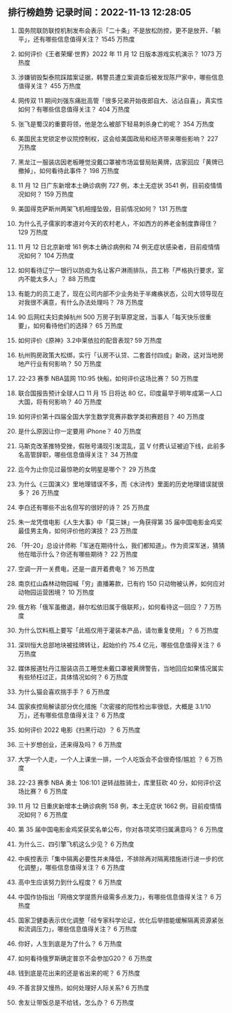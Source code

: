 
## 排行榜趋势 记录时间：2022-11-13 12:28:05
  
  1. 国务院联防联控机制发布会表示「二十条」不是放松防控，更不是放开、「躺平」，还有哪些信息值得关注？ 1545 万热度
    
  2. 如何评价《王者荣耀·世界》2022 年 11 月 12 日版本游戏实机演示？ 1073 万热度
    
  3. 涉嫌销毁梨泰院踩踏案证据，韩警员遭立案调查后被发现陈尸家中，哪些信息值得关注？ 455 万热度
    
  4. 网传双 11 期间刘强东痛批高管「很多兄弟开始夜郎自大、沾沾自喜」，真实性如何？有哪些信息值得关注？ 404 万热度
    
  5. 张飞是蜀汉的重要将领，他是怎么被部下轻易刺杀身亡的呢？ 354 万热度
    
  6. 美国民主党锁定参议院控制权，这会给美国政局和经济带来哪些影响？ 227 万热度
    
  7. 黑龙江一服装店因老板睡觉没戴口罩被市场监督局贴黄牌，店家回应「黄牌已撤掉」，如何看待此事件？ 198 万热度
    
  8. 11 月 12 日广东新增本土确诊病例 727 例，本土无症状 3541 例，目前疫情情况如何？ 159 万热度
    
  9. 美国得克萨斯州两架飞机相撞坠毁，目前情况如何？ 131 万热度
    
  10. 为什么孔子儒家的孝道对今天的农村老人，不如西方的养老金制度靠得住？ 129 万热度
    
  11. 11 月 12 日北京新增 161 例本土确诊病例和 74 例无症状感染者，目前疫情情况如何？ 104 万热度
    
  12. 如何看待辽宁一银行以防疫为名让客户淋雨排队，员工称「严格执行要求，室内不能太多人」？ 88 万热度
    
  13. 有能力的员工走了，现在公司内部不少业务处于半瘫痪状态，公司大领导现在对我很不满意，有什么办法处理吗？ 78 万热度
    
  14. 90 后网红夫妇卖掉杭州 500 万房子到草原定居，当事人「每天快乐很重要」，如何看待他们的选择？ 65 万热度
    
  15. 如何评价《原神》3.2中莱依拉的配音表现? 59 万热度
    
  16. 杭州购房政策大松绑，实行「认房不认贷、二套首付四成」新政，这对当地房地产行业有何影响？ 50 万热度
    
  17. 22-23 赛季 NBA篮网 110:95 快船，如何评价这场比赛？ 50 万热度
    
  18. 联合国报告预计全球人口 11 月 15 日将达 80 亿，印度最早于明年成第一人口大国，将有何影响？ 40 万热度
    
  19. 如何评价第十四届全国大学生数学竞赛非数学类初赛题目？ 40 万热度
    
  20. 是什么原因让你一定要用 iPhone？ 40 万热度
    
  21. 马斯克改革推特受挫，假账号涌现引发混乱，蓝 V 付费认证被迫下线，此前多名高管辞职，哪些信息值得关注？ 34 万热度
    
  22. 迄今为止你见过最惊艳的女明星是哪个？ 29 万热度
    
  23. 为什么《三国演义》里地理错误不多，而《水浒传》里面的历史地理错误就很多？ 26 万热度
    
  24. 李白还有哪些不出名但写的很好的诗？ 25 万热度
    
  25. 朱一龙凭借电影《人生大事》中「莫三妹」一角获得第 35 届中国电影金鸡奖最佳男主角，如何评价他的演技？ 23 万热度
    
  26. 「歼-20」总设计师称「军迷在期待什么，我们都知道」。作为资深军迷，猜猜他在暗示什么？你还有哪些期待？ 22 万热度
    
  27. 空调一开一关费电，还是一直开着费电？ 16 万热度
    
  28. 南京红山森林动物园喊「穷」直播筹款，已有约 150 只动物被认养，如何应对动物园运营困境？ 10 万热度
    
  29. 俄方称「俄军虽撤退，赫尔松依旧属于俄联邦」，如何看待这一回应？ 7 万热度
    
  30. 为什么饮料瓶上要写「此瓶仅用于灌装本产品，请勿重复使用」？ 6 万热度
    
  31. 深圳恒大总部地块被挂牌转让，起始价约 75.4 亿元，哪些信息值得关注？ 6 万热度
    
  32. 媒体报道牡丹江服装店员工睡觉未戴口罩被黄牌警告，当地回应如果情况属实有些矫枉过正，具体情况如何？ 6 万热度
    
  33. 为什么猫会喜欢揣手手？ 6 万热度
    
  34. 国家疾控局解读部分优化措施「次密接的阳性检出率很低，大概是 3.1/10 万」，还有哪些信息值得关注？ 6 万热度
    
  35. 如何评价 2022 电影《扫黑行动》？ 6 万热度
    
  36. 三十岁想创业，还来得及吗？ 6 万热度
    
  37. 大学一个人走，一个人上课坐一排，一个人吃饭会不会很奇怪/尴尬 ？ 6 万热度
    
  38. 22-23 赛季 NBA 勇士 106:101 逆转战胜骑士，库里狂砍 40 分，如何评价这场比赛？ 6 万热度
    
  39. 11 月 12 日重庆新增本土确诊病例 158 例，本土无症状 1662 例，目前疫情情况如何？ 6 万热度
    
  40. 第 35 届中国电影金鸡奖获奖名单公布，你对各项奖项归属满意吗？ 6 万热度
    
  41. 为什么三、四引擎飞机这么少见？ 6 万热度
    
  42. 中疾控表示「集中隔离必要性并未降低，不排除再对隔离措施进行进一步的优化调整」，哪些信息值得关注？ 6 万热度
    
  43. 高中生应该努力到什么程度？ 6 万热度
    
  44. 中国作协指出「网络文学提质升级需多点发力」，有哪些信息值得关注？ 6 万热度
    
  45. 国家卫健委表示优化调整「经专家科学论证，优化后举措能缓解隔离资源紧张和流调压力」，哪些信息值得关注？ 6 万热度
    
  46. 你好，人生到底是为了什么？ 6 万热度
    
  47. 如何看待俄罗斯确定普京不会参加G20？ 6 万热度
    
  48. 钱到底是花出来的还是省出来的呢？ 6 万热度
    
  49. 不善言辞又慢热，如何处理好人际关系? 6 万热度
    
  50. 舍友让带饭总是不给钱，怎么办？ 6 万热度
    